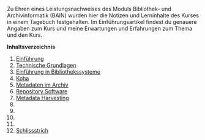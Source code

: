 Zu Ehren eines Leistungsnachweises des Moduls Bibliothek- und Archivinformatik (BAIN) wurden hier die Notizen und Lerninhalte des Kurses in einem Tagebuch festgehalten. Im Einführungsartikel findest du genauere Angaben zum Kurs und meine Erwartungen und Erfahrungen zum Thema und den Kurs.

**Inhaltsverzeichnis**
1. [Einführung](https://tinablabla.github.io/bainotes/2020/09/09/Einf%C3%BChrung.html)
2. [Technische Grundlagen](https://tinablabla.github.io/bainotes/2020/09/10/Technische-Grundlagen.html)
3. [Einführung in Bibliothekssysteme](https://tinablabla.github.io/bainotes/2020/09/25/Einf%C3%BChrung-in-Bibliothekssysteme.html)
4. [Koha](https://tinablabla.github.io/bainotes/2020/10/02/Koha.html)
5. [Metadaten im Archiv](https://tinablabla.github.io/bainotes/2020/10/09/Metadaten-im-Archiv.html)
6. [Repository Software](https://tinablabla.github.io/bainotes/2020/10/16/Repository-Software.html)
7. [Metadata Harvesting](https://tinablabla.github.io/bainotes/2020/10/30/Metadata-Harvesting.html)
8. []()
9. []()
10. []()
11. []()
12. [Schlissstrich](https://tinablabla.github.io/bainotes/2020/12/19/Schlussstrich.html)
